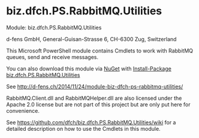 biz.dfch.PS.RabbitMQ.Utilities
==============================

Module: biz.dfch.PS.RabbitMQ.Utilities

d-fens GmbH, General-Guisan-Strasse 6, CH-6300 Zug, Switzerland

This Microsoft PowerShell module contains Cmdlets to work with RabbitMQ queues, send and receive messages.

You can also download this module via [NuGet](http://nuget.org) with [Install-Package biz.dfch.PS.RabbitMQ.Utilities](https://www.nuget.org/packages/biz.dfch.PS.RabbitMQ.Utilities/)

See http://d-fens.ch/2014/11/24/module-biz-dfch-ps-rabbitmq-utilities/

RabbitMQ.Client.dll and RabbitMQHelper.dll are also licensed under the Apache 2.0 license but are not part of this project but are only put here for convenience.

See https://github.com/dfch/biz.dfch.PS.RabbitMQ.Utilities/wiki for a detailed description on how to use the Cmdlets in this module.
